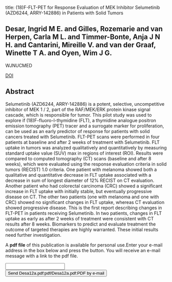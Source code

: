 title: (18)F-FLT-PET for Response Evaluation of MEK Inhibitor Selumetinib (AZD6244, ARRY-142886) in Patients with Solid Tumors

## Desar, Ingrid M E. and Gilles, Rozemarie and van Herpen, Carla M L. and Timmer-Bonte, Anja J N H. and Cantarini, Mireille V. and van der Graaf, Winette T A. and Oyen, Wim J G.
WJNUCMED

<a href="https://doi.org/10.4103/1450-1147.103413">DOI</a>

## Abstract
Selumetinib (AZD6244, ARRY-142886) is a potent, selective, uncompetitive inhibitor of MEK 1 / 2, part of the RAF/MEK/ERK protein kinase signal cascade, which is responsible for tumor. This pilot study was used to explore if (18)F-fluoro-l-thymidine (FLT), a thymidine analogue positron emission tomography (PET) tracer and a surrogate marker for proliferation, can be used as an early predictor of response for patients with solid cancers treated with Selumetinib. FLT-PET scans were performed in four patients at baseline and after 2 weeks of treatment with Selumetinib. FLT uptake in tumors was analyzed qualitatively and quantitatively by measuring standard uptake value (SUV) max in regions of interest (ROI). Results were compared to computed tomography (CT) scans (baseline and after 8 weeks), which were evaluated using the response evaluation criteria in solid tumors (RECIST) 1.0 criteria. One patient with melanoma showed both a qualitative and quantitative decrease in FLT uptake associated with a decrease in sum of longest diameter of 12% RECIST on CT evaluation. Another patient who had colorectal carcinoma (CRC) showed a significant increase in FLT uptake with initially stable, but eventually progressive disease on CT. The other two patients (one with melanoma and one with CRC) showed no significant changes in FLT uptake, whereas CT evaluation showed progressive disease. This is the first report describing changes in FLT-PET in patients receiving Selumetinib. In two patients, changes in FLT uptake as early as after 2 weeks of treatment were consistent with CT results after 8 weeks. Biomarkers to predict and evaluate treatment the outcome of targeted therapies are highly warranted. These initial results need further investigation.

A <b>pdf file</b> of this publication is available for personal use.Enter your e-mail address in the box below and press the button. You will receive an e-mail message with a link to the pdf file.
<form action="sender.php">  <input type="text" name="email">  <input type="submit" value="Send Desa12a.pdf:pdf/Desa12a.pdf:PDF by e-mail"></form>